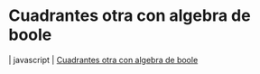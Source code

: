 # Cuadrantes otra con algebra de boole

|
javascript
|
[Cuadrantes otra con algebra de boole](https://github.com/USantaTecla-coordinate/javascript/blob/master/sentenciasAlternativas/cuadrantesOtraConAlgebraDeBoole/Cuadrantes%20otra%20con%20algebra%20de%20boole.js)

